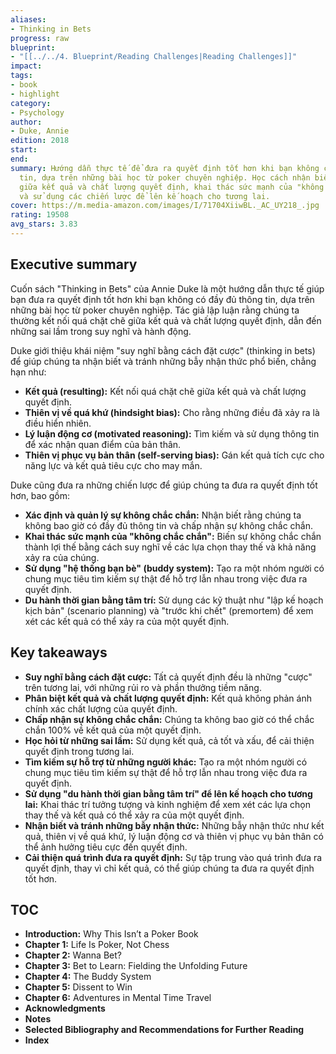 ```yaml
---
aliases:
- Thinking in Bets
progress: raw
blueprint:
- "[[../../4. Blueprint/Reading Challenges|Reading Challenges]]"
impact:
tags:
- book
- highlight
category:
- Psychology
author:
- Duke, Annie
edition: 2018
start:
end:
summary: Hướng dẫn thực tế để đưa ra quyết định tốt hơn khi bạn không có đầy đủ thông
  tin, dựa trên những bài học từ poker chuyên nghiệp. Học cách nhận biết sự khác biệt
  giữa kết quả và chất lượng quyết định, khai thác sức mạnh của "không chắc chắn"
  và sử dụng các chiến lược để lên kế hoạch cho tương lai.
cover: https://m.media-amazon.com/images/I/71704XiiwBL._AC_UY218_.jpg
rating: 19508
avg_stars: 3.83
---
```



## Executive summary

Cuốn sách "Thinking in Bets" của Annie Duke là một hướng dẫn thực tế giúp bạn đưa ra quyết định tốt hơn khi bạn không có đầy đủ thông tin, dựa trên những bài học từ poker chuyên nghiệp. Tác giả lập luận rằng chúng ta thường kết nối quá chặt chẽ giữa kết quả và chất lượng quyết định, dẫn đến những sai lầm trong suy nghĩ và hành động. 

Duke giới thiệu khái niệm "suy nghĩ bằng cách đặt cược" (thinking in bets) để giúp chúng ta nhận biết và tránh những bẫy nhận thức phổ biến, chẳng hạn như:

- **Kết quả (resulting):**  Kết nối quá chặt chẽ giữa kết quả và chất lượng quyết định.
- **Thiên vị về quá khứ (hindsight bias):**  Cho rằng những điều đã xảy ra là điều hiển nhiên.
- **Lý luận động cơ (motivated reasoning):**  Tìm kiếm và sử dụng thông tin để xác nhận quan điểm của bản thân.
- **Thiên vị phục vụ bản thân (self-serving bias):**  Gán kết quả tích cực cho năng lực và kết quả tiêu cực cho may mắn.

Duke cũng đưa ra những chiến lược để giúp chúng ta đưa ra quyết định tốt hơn, bao gồm:

- **Xác định và quản lý sự không chắc chắn:**  Nhận biết rằng chúng ta không bao giờ có đầy đủ thông tin và chấp nhận sự không chắc chắn.
- **Khai thác sức mạnh của "không chắc chắn":**  Biến sự không chắc chắn thành lợi thế bằng cách suy nghĩ về các lựa chọn thay thế và khả năng xảy ra của chúng.
- **Sử dụng "hệ thống bạn bè" (buddy system):**  Tạo ra một nhóm người có chung mục tiêu tìm kiếm sự thật để hỗ trợ lẫn nhau trong việc đưa ra quyết định.
- **Du hành thời gian bằng tâm trí:**  Sử dụng các kỹ thuật như "lập kế hoạch kịch bản" (scenario planning) và "trước khi chết" (premortem) để xem xét các kết quả có thể xảy ra của một quyết định.

## Key takeaways

- **Suy nghĩ bằng cách đặt cược:**  Tất cả quyết định đều là những "cược" trên tương lai, với những rủi ro và phần thưởng tiềm năng.
- **Phân biệt kết quả và chất lượng quyết định:**  Kết quả không phản ánh chính xác chất lượng của quyết định.
- **Chấp nhận sự không chắc chắn:**  Chúng ta không bao giờ có thể chắc chắn 100% về kết quả của một quyết định.
- **Học hỏi từ những sai lầm:**  Sử dụng kết quả, cả tốt và xấu, để cải thiện quyết định trong tương lai.
- **Tìm kiếm sự hỗ trợ từ những người khác:**  Tạo ra một nhóm người có chung mục tiêu tìm kiếm sự thật để hỗ trợ lẫn nhau trong việc đưa ra quyết định.
- **Sử dụng "du hành thời gian bằng tâm trí" để lên kế hoạch cho tương lai:**  Khai thác trí tưởng tượng và kinh nghiệm để xem xét các lựa chọn thay thế và kết quả có thể xảy ra của một quyết định.
- **Nhận biết và tránh những bẫy nhận thức:**  Những bẫy nhận thức như kết quả, thiên vị về quá khứ, lý luận động cơ và thiên vị phục vụ bản thân có thể ảnh hưởng tiêu cực đến quyết định.
- **Cải thiện quá trình đưa ra quyết định:**  Sự tập trung vào quá trình đưa ra quyết định, thay vì chỉ kết quả, có thể giúp chúng ta đưa ra quyết định tốt hơn.


## TOC

- **Introduction:** Why This Isn’t a Poker Book
- **Chapter 1:** Life Is Poker, Not Chess
- **Chapter 2:** Wanna Bet?
- **Chapter 3:** Bet to Learn: Fielding the Unfolding Future
- **Chapter 4:** The Buddy System
- **Chapter 5:** Dissent to Win
- **Chapter 6:** Adventures in Mental Time Travel
- **Acknowledgments**
- **Notes**
- **Selected Bibliography and Recommendations for Further Reading**
- **Index**

